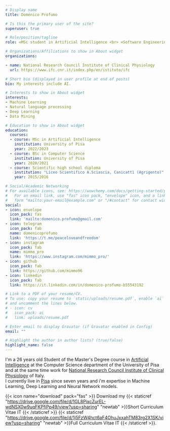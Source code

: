 ```yaml
---
# Display name
title: Domenico Profumo

# Is this the primary user of the site?
superuser: true

# Role/position/tagline
role: ∞MSc student in Artificial Intelligence <br> ∞Software Engineering at National Research Council Institute of Clinical Physiology

# Organizations/Affiliations to show in About widget
organizations:

- name: National Research Council Institute of Clinical Physiology
  url: https://www.ifc.cnr.it/index.php/en/istituto/ifc

# Short bio (displayed in user profile at end of posts)
bio: My interests include AI.

# Interests to show in About widget
interests:
- Machine Learning
- Natural language processing
- Deep Learning
- Data Mining

# Education to show in About widget
education:
  courses:
  - course: MSc in Artificial Intelligence
    institution: University of Pisa
    year: 2022/2023
  - course: BSc in Computer Science
    institution: University of Pisa
    year: 2020/2021   
  - course: Scientific high school diploma
    institution: "Liceo Scientifico A.Sciascia, Canicattì (Agrigento)"
    year: 2015/2016 

# Social/Academic Networking
# For available icons, see: https://wowchemy.com/docs/getting-started/page-builder/#icons
#   For an email link, use "fas" icon pack, "envelope" icon, and a link in the
#   form "mailto:your-email@example.com" or "/#contact" for contact widget.
social:
- icon: envelope
  icon_pack: fas
  link: 'mailto:domenico.profumo@gmail.com'
- icon: telegram
  icon_pack: fab
  name: domenicoprofumo
  link: 'https://t.me/peaceloveandfreedom'
- icon: instagram
  icon_pack: fab
  name: mimmo_pro
  link: 'https://www.instagram.com/mimmo_pro/'
- icon: github
  icon_pack: fab
  link: https://github.com/mimmo96
- icon: linkedin
  icon_pack: fab
  link: https://it.linkedin.com/in/domenico-profumo-b55543192

# Link to a PDF of your resume/CV.
# To use: copy your resume to `static/uploads/resume.pdf`, enable `ai` icons in `params.toml`, 
# and uncomment the lines below.
# - icon: cv
#   icon_pack: ai
#   link: uploads/resume.pdf

# Enter email to display Gravatar (if Gravatar enabled in Config)
email: ""

# Highlight the author in author lists? (true/false)
highlight_name: false
---
```


I'm a 26 years old Student of the Master's Degree course in [Artificial Intelligence](https://didattica.di.unipi.it/laurea-magistrale-in-informatica/curricula/curriculum-artificial-intelligence/) at the Computer Science department of the University of Pisa and at the same time work for [National Research Council Institute of Clinical Physiology](https://www.ifc.cnr.it/index.php/en/istituto/ifc) of Italy. <br> I currently live in [Pisa](https://goo.gl/maps/WvUJxFbKdFVeU7rj9) since seven years and i'm expertise in Machine Learning, Deep Learning and Neural Network models. 

{{< icon name="download" pack="fas" >}} Download my {{< staticref "https://drive.google.com/file/d/1GL8PixcZurEL-wdNSX0w9uqFKPfiPp49/view?usp=sharing" "newtab" >}}Short Curriculum Vitae IT {{< /staticref >}}  {{< staticref "https://drive.google.com/file/d/1j5FzW4hct6aF4OhuJxxahTM83rg2X1SK/view?usp=sharing" "newtab" >}}Full Curriculum Vitae IT {{< /staticref >}}.